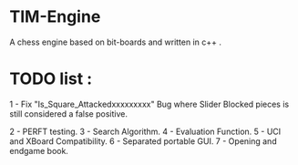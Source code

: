 TIM-Engine
==========

A chess engine based on bit-boards and written in c++ .


TODO list :
===========

1 - Fix "Is_Square_Attackedxxxxxxxxx" Bug where Slider Blocked pieces is still considered a false positive.

2 - PERFT testing.
3 - Search Algorithm.
4 - Evaluation Function.
5 - UCI and XBoard Compatibility.
6 - Separated portable GUI.
7 - Opening and endgame book.  
